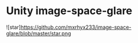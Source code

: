 # Unity image-space-glare
![star]https://github.com/mxrhyx233/image-space-glare/blob/master/star.png

